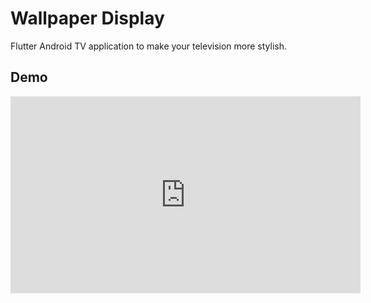 # Wallpaper Display

Flutter Android TV application to make your television more stylish.

## Demo

<iframe width="560" height="315" src="https://www.youtube.com/embed/8mcCKJQ9GqI" title="YouTube video player" frameborder="0" allow="accelerometer; autoplay; clipboard-write; encrypted-media; gyroscope; picture-in-picture; web-share" allowfullscreen></iframe>
